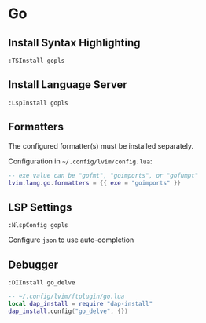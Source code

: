 # Go

## Install Syntax Highlighting

```vim
:TSInstall gopls
```

## Install Language Server

```vim
:LspInstall gopls
```

## Formatters

The configured formatter(s) must be installed separately.

Configuration in `~/.config/lvim/config.lua`:

```lua
-- exe value can be "gofmt", "goimports", or "gofumpt"
lvim.lang.go.formatters = {{ exe = "goimports" }}
```

## LSP Settings

```vim
:NlspConfig gopls
```

Configure `json` to use auto-completion

## Debugger

```vim
:DIInstall go_delve
```

```lua
-- ~/.config/lvim/ftplugin/go.lua
local dap_install = require "dap-install"
dap_install.config("go_delve", {})
```
